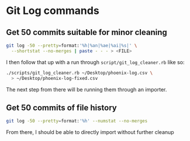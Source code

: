 # Git Log commands

## Get 50 commits suitable for minor cleaning

```sh
git log -50 --pretty=format:'%h|%an|%ae|%ai|%s|' \
  --shortstat --no-merges | paste - - - > <FILE>
```

I then follow that up with a run through `script/git_log_cleaner.rb` like so:

```sh
./scripts/git_log_cleaner.rb ~/Desktop/phoenix-log.csv \
  > ~/Desktop/phoenix-log-fixed.csv
```

The next step from there will be running them through an importer.

## Get 50 commits of file history

```sh
git log -50 --pretty=format:'%h' --numstat --no-merges
```

From there, I should be able to directly import without further cleanup
